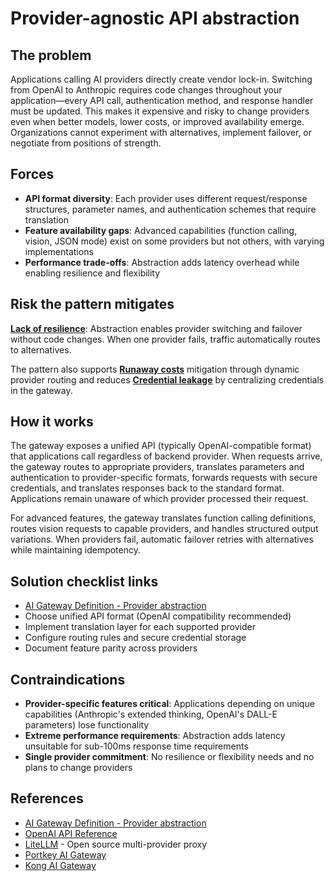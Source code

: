 # Provider-agnostic API abstraction

## The problem

Applications calling AI providers directly create vendor lock-in. Switching from OpenAI to Anthropic requires code changes throughout your application—every API call, authentication method, and response handler must be updated. This makes it expensive and risky to change providers even when better models, lower costs, or improved availability emerge. Organizations cannot experiment with alternatives, implement failover, or negotiate from positions of strength.

## Forces

- **API format diversity**: Each provider uses different request/response structures, parameter names, and authentication schemes that require translation
- **Feature availability gaps**: Advanced capabilities (function calling, vision, JSON mode) exist on some providers but not others, with varying implementations
- **Performance trade-offs**: Abstraction adds latency overhead while enabling resilience and flexibility

## Risk the pattern mitigates

**[Lack of resilience](../risks.md#lack-of-resilience)**: Abstraction enables provider switching and failover without code changes. When one provider fails, traffic automatically routes to alternatives.

The pattern also supports **[Runaway costs](../risks.md#runaway-costs)** mitigation through dynamic provider routing and reduces **[Credential leakage](../risks.md#credential-leakage)** by centralizing credentials in the gateway.

## How it works

The gateway exposes a unified API (typically OpenAI-compatible format) that applications call regardless of backend provider. When requests arrive, the gateway routes to appropriate providers, translates parameters and authentication to provider-specific formats, forwards requests with secure credentials, and translates responses back to the standard format. Applications remain unaware of which provider processed their request.

For advanced features, the gateway translates function calling definitions, routes vision requests to capable providers, and handles structured output variations. When providers fail, automatic failover retries with alternatives while maintaining idempotency.

## Solution checklist links

- [AI Gateway Definition - Provider abstraction](../ai-gateway-definition.md#provider-agnostic-api-abstraction)
- Choose unified API format (OpenAI compatibility recommended)
- Implement translation layer for each supported provider
- Configure routing rules and secure credential storage
- Document feature parity across providers

## Contraindications

- **Provider-specific features critical**: Applications depending on unique capabilities (Anthropic's extended thinking, OpenAI's DALL-E parameters) lose functionality
- **Extreme performance requirements**: Abstraction adds latency unsuitable for sub-100ms response time requirements
- **Single provider commitment**: No resilience or flexibility needs and no plans to change providers

## References

- [AI Gateway Definition - Provider abstraction](../ai-gateway-definition.md#provider-agnostic-api-abstraction)
- [OpenAI API Reference](https://platform.openai.com/docs/api-reference)
- [LiteLLM](https://github.com/BerriAI/litellim) - Open source multi-provider proxy
- [Portkey AI Gateway](https://portkey.ai/)
- [Kong AI Gateway](https://konghq.com/products/kong-ai-gateway)
